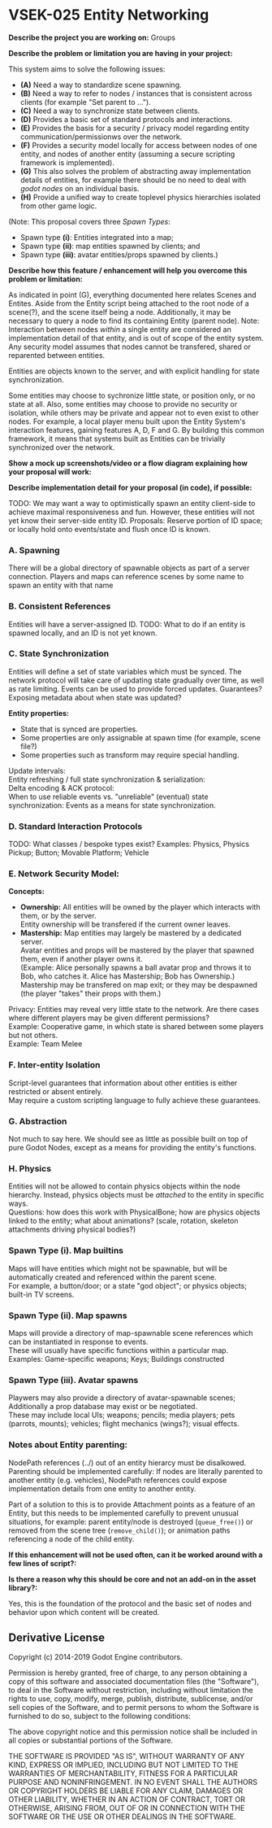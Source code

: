 # VSEK-025 Entity Networking

**Describe the project you are working on:**
Groups

**Describe the problem or limitation you are having in your project:**

This system aims to solve the following issues:
- **(A)** Need a way to standardize scene spawning.
- **(B)** Need a way to refer to nodes / instances that is consistent across clients (for example "Set parent to ...").
- **(C)** Need a way to synchronize state between clients.
- **(D)** Provides a basic set of standard protocols and interactions.
- **(E)** Provides the basis for a security / privacy model regarding entity communication/permissionws over the network.
- **(F)** Provides a security model locally for access between nodes of one entity, and nodes of another entity (assuming a secure scripting framework is implemented).
- **(G)** This also solves the problem of abstracting away implementation details of entities, for example there should be no need to deal with *godot nodes* on an individual basis.
- **(H)** Provide a unified way to create toplevel physics hierarchies isolated from other game logic.

(Note: This proposal covers three *Spawn Types*:
- Spawn type **(i)**: Entities integrated into a map;
- Spawn type **(ii)**: map entities spawned by clients; and
- Spawn type **(iii)**: avatar entities/props spawned by clients.)

**Describe how this feature / enhancement will help you overcome this problem or limitation:**

As indicated in point (G), everything documented here relates Scenes and Entites. Aside from the Entity script being attached to the root node of a scene(?), and the scene itself being a node. Additionally, it may be necessary to query a node to find its containing Entity (parent node).
Note: Interaction between nodes *within* a single entity are considered an implementation detail of that entity, and is out of scope of the entity system. Any security model assumes that nodes cannot be transfered, shared or reparented between entities.

Entities are objects known to the server, and with explicit handling for state synchronization.

Some entities may choose to sychronize little state, or position only, or no state at all.
Also, some entities may choose to provide no security or isolation, while others may be private and appear not to even exist to other nodes. For example, a local player menu built upon the Entity System's interaction features, gaining features A, D, F and G.
By building this common framework, it means that systems built as Entities can be trivially synchronized over the network.

**Show a mock up screenshots/video or a flow diagram explaining how your proposal will work:**

**Describe implementation detail for your proposal (in code), if possible:**

TODO: We may want a way to optimistically spawn an entity client-side to achieve maximal responsiveness and fun.
However, these entities will not yet know their server-side entity ID. Proposals: Reserve portion of ID space; or locally hold onto events/state and flush once ID is known.

### A. Spawning
There will be a global directory of spawnable objects as part of a server connection.
Players and maps can reference scenes by some name to spawn an entity with that name
### B. Consistent References
Entities will have a server-assigned ID.
TODO: What to do if an entity is spawned locally, and an ID is not yet known.
### C. State Synchronization
Entities will define a set of state variables which must be synced.
The network protocol will take care of updating state gradually over time, as well as rate limiting.
Events can be used to provide forced updates.
Guarantees? Exposing metadata about when state was updated?

**Entity properties:**
- State that is synced are properties.
- Some properties are only assignable at spawn time (for example, scene file?)
- Some properties such as transform may require special handling.

Update intervals:  
Entity refreshing / full state synchronization & serialization:  
Delta encoding & ACK protocol:  
When to use reliable events vs. "unreliable" (eventual) state synchronization: Events as a means for state synchronization.
### D. Standard Interaction Protocols
TODO: What classes / bespoke types exist?
Examples: Physics, Physics Pickup; Button; Movable Platform; Vehicle
### E. Network Security Model:
**Concepts:**
- **Ownership:**
All entities will be owned by the player which interacts with them, or by the server.  
Entity ownership will be transfered if the current owner leaves.
- **Mastership:**
Map entities may largely be mastered by a dedicated server.  
Avatar entities and props will be mastered by the player that spawned them, even if another player owns it.  
(Example: Alice personally spawns a ball avatar prop and throws it to Bob, who catches it. Alice has Mastership; Bob has Ownership.)  
Mastership may be transfered on map exit; or they may be despawned (the player "takes" their props with them.)

Privacy: Entities may reveal very little state to the network. Are there cases where different players may be given different permissions?  
Example: Cooperative game, in which state is shared between some players but not others.  
Example: Team Melee
### F. Inter-entity Isolation
Script-level guarantees that information about other entities is either restricted or absent entirely.  
May require a custom scripting language to fully achieve these guarantees.
### G. Abstraction
Not much to say here. We should see as little as possible built on top of pure Godot Nodes, except as a means for providing the entity's functions.
### H. Physics
Entities will not be allowed to contain physics objects within the node hierarchy. Instead, physics objects must be *attached* to the entity in specific ways.  
Questions: how does this work with PhysicalBone; how are physics objects linked to the entity; what about animations? (scale, rotation, skeleton attachments driving physical bodies?)
### Spawn Type (i). Map builtins
Maps will have entities which might not be spawnable, but will be automatically created and referenced within the parent scene.  
For example, a button/door; or a state "god object"; or physics objects; built-in TV screens.
### Spawn Type (ii). Map spawns
Maps will provide a directory of map-spawnable scene references which can be instantiated in response to events.  
These will usually have specific functions within a particular map.  
Examples: Game-specific weapons; Keys; Buildings constructed
### Spawn Type (iii). Avatar spawns
Playwers may also provide a directory of avatar-spawnable scenes; Additionally a prop database may exist or be negotiated.  
These may include local UIs; weapons; pencils; media players; pets (parrots, mounts); vehicles; flight mechanics (wings?); visual effects.
### Notes about Entity parenting:

NodePath references (../) out of an entity hierarcy must be disalkowed.
Parenting should be implemented carefully: If nodes are literally parented to another entity (e.g. vehicles), NodePath references could expose implementation details from one entity to another entity.

Part of a solution to this is to provide Attachment points as a feature of an Entity, but this needs to be implemented carefully to prevent unusual situations, for example: parent entity/node is destroyed (`queue_free()`) or removed from the scene tree (`remove_child()`); or animation paths referencing a node of the child entity.

**If this enhancement will not be used often, can it be worked around with a few lines of script?:**

**Is there a reason why this should be core and not an add-on in the asset library?:**

Yes, this is the foundation of the protocol and the basic set of nodes and behavior upon which content will be created.

## Derivative License

Copyright (c) 2014-2019 Godot Engine contributors.

Permission is hereby granted, free of charge, to any person obtaining a copy
of this software and associated documentation files (the "Software"), to deal
in the Software without restriction, including without limitation the rights
to use, copy, modify, merge, publish, distribute, sublicense, and/or sell
copies of the Software, and to permit persons to whom the Software is
furnished to do so, subject to the following conditions:

The above copyright notice and this permission notice shall be included in all
copies or substantial portions of the Software.

THE SOFTWARE IS PROVIDED "AS IS", WITHOUT WARRANTY OF ANY KIND, EXPRESS OR
IMPLIED, INCLUDING BUT NOT LIMITED TO THE WARRANTIES OF MERCHANTABILITY,
FITNESS FOR A PARTICULAR PURPOSE AND NONINFRINGEMENT. IN NO EVENT SHALL THE
AUTHORS OR COPYRIGHT HOLDERS BE LIABLE FOR ANY CLAIM, DAMAGES OR OTHER
LIABILITY, WHETHER IN AN ACTION OF CONTRACT, TORT OR OTHERWISE, ARISING FROM,
OUT OF OR IN CONNECTION WITH THE SOFTWARE OR THE USE OR OTHER DEALINGS IN THE
SOFTWARE.
